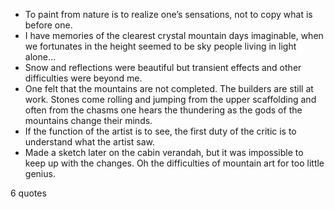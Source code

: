  - To paint from nature is to realize one’s sensations, not to copy what is before one.
 - I have memories of the clearest crystal mountain days imaginable, when we fortunates in the height seemed to be sky people living in light alone...
 - Snow and reflections were beautiful but transient effects and other difficulties were beyond me.
 - One felt that the mountains are not completed. The builders are still at work. Stones come rolling and jumping from the upper scaffolding and often from the chasms one hears the thundering as the gods of the mountains change their minds.
 - If the function of the artist is to see, the first duty of the critic is to understand what the artist saw.
 - Made a sketch later on the cabin verandah, but it was impossible to keep up with the changes. Oh the difficulties of mountain art for too little genius.

6 quotes